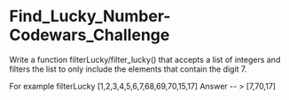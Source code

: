 # Find_Lucky_Number-Codewars_Challenge
Write a function filterLucky/filter_lucky() that accepts a list of integers and filters the list to only include the elements that contain the digit 7.

For example
filterLucky [1,2,3,4,5,6,7,68,69,70,15,17]
Answer -- > [7,70,17]

